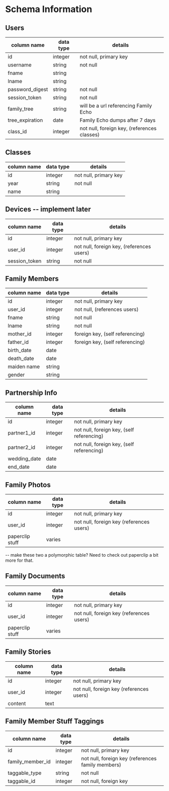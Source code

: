 # Schema Information

## Users

column name       | data type | details
------------------|-----------|-----------------------
id                | integer   | not null, primary key
username          | string    | not null
fname             | string    |
lname             | string    |
password_digest   | string    | not null
session_token     | string    | not null
family_tree       | string    | will be a url referencing Family Echo
tree_expiration   | date      | Family Echo dumps after 7 days
class_id          | integer   | not null, foreign key, (references classes)

## Classes

column name   | data type | details
--------------|-----------|-----------------------
id            | integer   | not null, primary key
year          | string    | not null
name          | string    |


## Devices -- implement later

column name    | data type | details
---------------|-----------|-----------------------
id             | integer   | not null, primary key
user_id        | integer   | not null, foreign key, (references users)
session_token  | string    | not null


## Family Members
column name    | data type | details
---------------|-----------|-----------------------
id             | integer   | not null, primary key
user_id        | integer   | not null, (references users)
fname          | string    | not null
lname          | string    | not null
mother_id      | integer   | foreign key, (self referencing)
father_id      | integer   | foreign key, (self referencing)
birth_date     | date      |
death_date     | date      |
maiden name    | string    |
gender         | string    |

## Partnership Info
column name    | data type | details
---------------|-----------|-----------------------
id             | integer   | not null, primary key
partner1_id    | integer   | not null, foreign key, (self referencing)
partner2_id    | integer   | not null, foreign key, (self referencing)
wedding_date   | date      |
end_date       | date      |

## Family Photos
column name    | data type | details
---------------|-----------|-----------------------
id             | integer   | not null, primary key
user_id        | integer   | not null, foreign key (references users)
paperclip stuff| varies    |

-- make these two a polymorphic table? Need to check out paperclip a bit more for that.

## Family Documents
column name    | data type | details
---------------|-----------|-----------------------
id             | integer   | not null, primary key
user_id        | integer   | not null, foreign key (references users)
paperclip stuff| varies    |

## Family Stories
column name    | data type | details
---------------|-----------|-----------------------
id             | integer   | not null, primary key
user_id        | integer   | not null, foreign key (references users)
content        | text      |

## Family Member Stuff Taggings
column name       | data type | details
------------------|-----------|-----------------------
id                | integer   | not null, primary key
family_member_id  | integer   | not null, foreign key (references family members)
taggable_type     | string    | not null
taggable_id       | integer   | not null, foreign key
